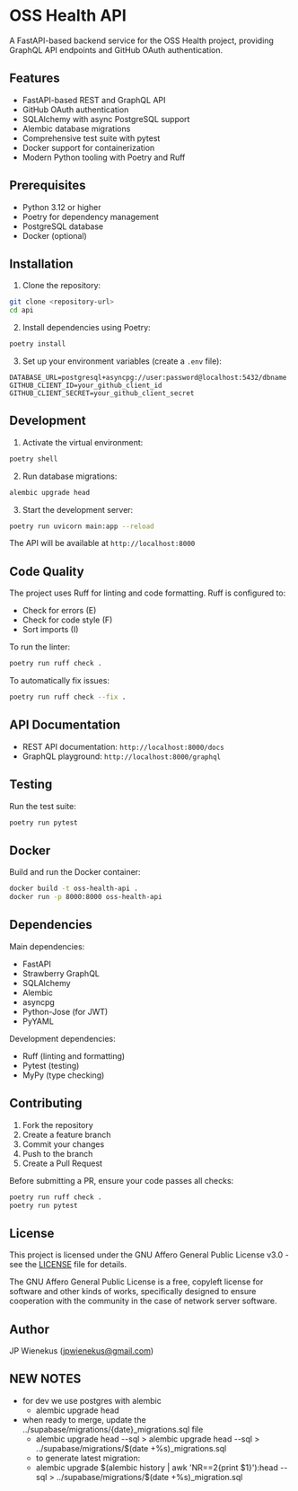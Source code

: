 # OSS Health API

A FastAPI-based backend service for the OSS Health project, providing GraphQL API endpoints and GitHub OAuth authentication.

## Features

- FastAPI-based REST and GraphQL API
- GitHub OAuth authentication
- SQLAlchemy with async PostgreSQL support
- Alembic database migrations
- Comprehensive test suite with pytest
- Docker support for containerization
- Modern Python tooling with Poetry and Ruff

## Prerequisites

- Python 3.12 or higher
- Poetry for dependency management
- PostgreSQL database
- Docker (optional)

## Installation

1. Clone the repository:
```bash
git clone <repository-url>
cd api
```

2. Install dependencies using Poetry:
```bash
poetry install
```

3. Set up your environment variables (create a `.env` file):
```env
DATABASE_URL=postgresql+asyncpg://user:password@localhost:5432/dbname
GITHUB_CLIENT_ID=your_github_client_id
GITHUB_CLIENT_SECRET=your_github_client_secret
```

## Development

1. Activate the virtual environment:
```bash
poetry shell
```

2. Run database migrations:
```bash
alembic upgrade head
```

3. Start the development server:
```bash
poetry run uvicorn main:app --reload
```

The API will be available at `http://localhost:8000`

## Code Quality

The project uses Ruff for linting and code formatting. Ruff is configured to:
- Check for errors (E)
- Check for code style (F)
- Sort imports (I)

To run the linter:
```bash
poetry run ruff check .
```

To automatically fix issues:
```bash
poetry run ruff check --fix .
```

## API Documentation

- REST API documentation: `http://localhost:8000/docs`
- GraphQL playground: `http://localhost:8000/graphql`

## Testing

Run the test suite:
```bash
poetry run pytest
```

## Docker

Build and run the Docker container:
```bash
docker build -t oss-health-api .
docker run -p 8000:8000 oss-health-api
```

## Dependencies

Main dependencies:
- FastAPI
- Strawberry GraphQL
- SQLAlchemy
- Alembic
- asyncpg
- Python-Jose (for JWT)
- PyYAML

Development dependencies:
- Ruff (linting and formatting)
- Pytest (testing)
- MyPy (type checking)

## Contributing

1. Fork the repository
2. Create a feature branch
3. Commit your changes
4. Push to the branch
5. Create a Pull Request

Before submitting a PR, ensure your code passes all checks:
```bash
poetry run ruff check .
poetry run pytest
```

## License

This project is licensed under the GNU Affero General Public License v3.0 - see the [LICENSE](../LICENSE) file for details.

The GNU Affero General Public License is a free, copyleft license for software and other kinds of works, specifically designed to ensure cooperation with the community in the case of network server software.

## Author

JP Wienekus (jpwienekus@gmail.com)




## NEW NOTES
 - for dev we use postgres with alembic
    - alembic upgrade head
 - when ready to merge, update the ../supabase/migrations/{date}_migrations.sql file
    - alembic upgrade head --sql > alembic upgrade head --sql > ../supabase/migrations/$(date +%s)_migrations.sql
    - to generate latest migration:
    - alembic upgrade $(alembic history | awk 'NR==2{print $1}'):head --sql > ../supabase/migrations/$(date +%s)_migration.sql

